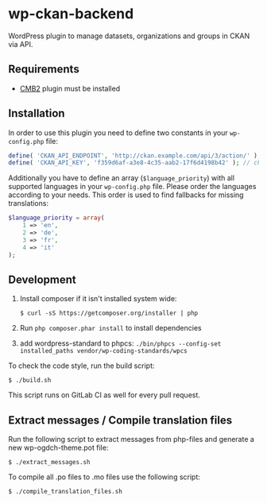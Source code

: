 # wp-ckan-backend

WordPress plugin to manage datasets, organizations and groups in CKAN via API.

## Requirements

* [CMB2](https://wordpress.org/plugins/cmb2/) plugin must be installed

## Installation

In order to use this plugin you need to define two constants in your `wp-config.php` file:

```php 
define( 'CKAN_API_ENDPOINT', 'http://ckan.example.com/api/3/action/' );
define( 'CKAN_API_KEY', 'f359d6af-a3e8-4c35-aab2-17f6d4198b42' ); // ckan admin user api key
```

Additionally you have to define an array (`$language_priority`) with all supported languages in your `wp-config.php` file.
Please order the languages according to your needs. This order is used to find fallbacks for missing translations:

```php
$language_priority = array(
	1 => 'en',
	2 => 'de',
	3 => 'fr',
	4 => 'it'
);
```

## Development

1. Install composer if it isn't installed system wide:
    ```
   $ curl -sS https://getcomposer.org/installer | php
   ```

1. Run `php composer.phar install` to install dependencies

1. add wordpress-standard to phpcs: `./bin/phpcs --config-set installed_paths vendor/wp-coding-standards/wpcs`


To check the code style, run the build script:

```
$ ./build.sh
```

This script runs on GitLab CI as well for every pull request.

## Extract messages / Compile translation files

Run the following script to extract messages from php-files and generate a new wp-ogdch-theme.pot file:

```
$ ./extract_messages.sh
```

To compile all .po files to .mo files use the following script:

```
$ ./compile_translation_files.sh
```
